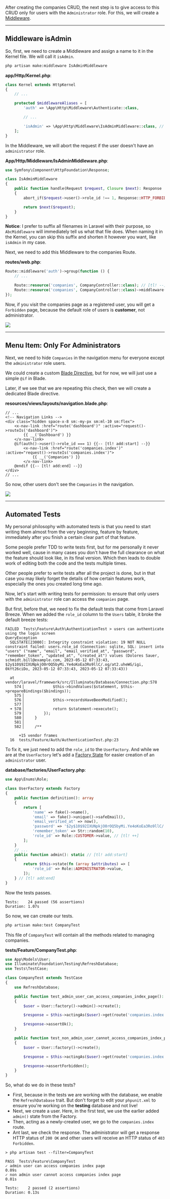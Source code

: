 After creating the companies CRUD, the next step is to give access to this CRUD only for users with the `Administrator` role. For this, we will create a [Middleware](https://laravel.com/docs/middleware).

---

## Middleware isAdmin

So, first, we need to create a Middleware and assign a name to it in the Kernel file. We will call it `isAdmin`.

```sh
php artisan make:middleware IsAdminMiddleware
```

**app/Http/Kernel.php**:
```php
class Kernel extends HttpKernel
{
    // ...

    protected $middlewareAliases = [
        'auth' => \App\Http\Middleware\Authenticate::class,

        // ...

        'isAdmin' => \App\Http\Middleware\IsAdminMiddleware::class, // [tl! ++]
    ];
}
```

In the Middleware, we will abort the request if the user doesn't have an `administrator` role.

**App/Http/Middleware/IsAdminMiddleware.php**:
```php
use Symfony\Component\HttpFoundation\Response;

class IsAdminMiddleware
{
    public function handle(Request $request, Closure $next): Response
    {
        abort_if($request->user()->role_id !== 1, Response::HTTP_FORBIDDEN);

        return $next($request);
    }
}
```

**Notice**: I prefer to suffix all filenames in Laravel with their purpose, so `AbcMiddleware` will immediately tell us what that file does. When naming it in the Kernel, you can skip this suffix and shorten it however you want, like `isAdmin` in my case.

Next, we need to add this Middleware to the companies Route.

**routes/web.php**:
```php
Route::middleware('auth')->group(function () {
    // ...

    Route::resource('companies', CompanyController::class); // [tl! --]
    Route::resource('companies', CompanyController::class)->middleware('isAdmin'); // [tl! ++]
});
```

Now, if you visit the companies page as a registered user, you will get a `Forbidden` page, because the default role of users is **customer**, not administrator.

![](images/companies-forbidden.png)

---

## Menu Item: Only For Administrators

Next, we need to hide `Companies` in the navigation menu for everyone except the `administrator` role users. 

We could create a custom [Blade Directive](https://laravel.com/docs/blade#extending-blade), but for now, we will just use a simple `@if` in Blade.

Later, if we see that we are repeating this check, then we will create a dedicated Blade directive. 

**resources/views/layouts/navigation.blade.php**:
```blade
// ...
<!-- Navigation Links -->
<div class="hidden space-x-8 sm:-my-px sm:ml-10 sm:flex">
    <x-nav-link :href="route('dashboard')" :active="request()->routeIs('dashboard')">
        {{ __('Dashboard') }}
    </x-nav-link>
    @if(auth()->user()->role_id === 1) {{-- [tl! add:start] --}}
        <x-nav-link :href="route('companies.index')" :active="request()->routeIs('companies.index')">
            {{ __('Companies') }}
        </x-nav-link>
    @endif {{-- [tl! add:end] --}}
</div>
// ...
```

So now, other users don't see the `Companies` in the navigation.

![](images/companies-link-only-for-admins.png)

---

## Automated Tests

My personal philosophy with automated tests is that you need to start writing them almost from the very beginning, feature by feature, immediately after you finish a certain clear part of that feature.

Some people prefer TDD to write tests first, but for me personally it never worked well, cause in many cases you don't have the full clearance on what the feature should look like, in its final version. Which then leads to double work of editing both the code and the tests multiple times.

Other people prefer to write tests after all the project is done, but in that case you may likely forget the details of how certain features work, especially the ones you created long time ago.

Now, let's start with writing tests for permission: to ensure that only users with the `administrator` role can access the `companies` page. 

But first, before that, we need to fix the default tests that come from Laravel Breeze. When we added the `role_id` column to the `Users` table, it broke the default breeze tests:

```
FAILED  Tests\Feature\Auth\AuthenticationTest > users can authenticate using the login screen                                                                   QueryException   
  SQLSTATE[23000]: Integrity constraint violation: 19 NOT NULL constraint failed: users.role_id (Connection: sqlite, SQL: insert into "users" ("name", "email", "email_verified_at", "password", "remember_token", "updated_at", "created_at") values (Dolores Sauer, schmidt.bill@example.com, 2023-05-12 07:33:43, $2y$10$92IXUNpkjO0rOQ5byMi.Ye4oKoEa3Ro9llC/.og/at2.uheWG/igi, 0kYt26ciDo, 2023-05-12 07:33:43, 2023-05-12 07:33:43))

  at vendor/laravel/framework/src/Illuminate/Database/Connection.php:578
    574▕             $this->bindValues($statement, $this->prepareBindings($bindings));
    575▕ 
    576▕             $this->recordsHaveBeenModified();
    577▕ 
  ➜ 578▕             return $statement->execute();
    579▕         });
    580▕     }
    581▕ 
    582▕     /**

      +15 vendor frames 
  16  tests/Feature/Auth/AuthenticationTest.php:23
```

To fix it, we just need to add the `role_id` to the `UserFactory`. And while we are at the `UserFactory` let's add a [Factory State](https://laravel.com/docs/eloquent-factories#factory-states) for easier creation of an `administrator` user.

**database/factories/UserFactory.php**:
```php
use App\Enums\Role;

class UserFactory extends Factory
{
    public function definition(): array
    {
        return [
            'name' => fake()->name(),
            'email' => fake()->unique()->safeEmail(),
            'email_verified_at' => now(),
            'password' => '$2y$10$92IXUNpkjO0rOQ5byMi.Ye4oKoEa3Ro9llC/.og/at2.uheWG/igi', // password
            'remember_token' => Str::random(10),
            'role_id' => Role::CUSTOMER->value, // [tl! ++]
        ];
    }
    // ...
    public function admin(): static // [tl! add:start]
    {
        return $this->state(fn (array $attributes) => [
            'role_id' => Role::ADMINISTRATOR->value,
        ]);
    } // [tl! add:end]
}
```

Now the tests passes.

```
Tests:    24 passed (56 assertions)
Duration: 1.07s
```

So now, we can create our tests.

```sh
php artisan make:test CompanyTest
```

This file of `CompanyTest` will contain all the methods related to managing companies.

**tests/Feature/CompanyTest.php**:
```php
use App\Models\User;
use Illuminate\Foundation\Testing\RefreshDatabase;
use Tests\TestCase;

class CompanyTest extends TestCase
{
    use RefreshDatabase;

    public function test_admin_user_can_access_companies_index_page(): void
    {
        $user = User::factory()->admin()->create();

        $response = $this->actingAs($user)->get(route('companies.index'));

        $response->assertOk();
    }

    public function test_non_admin_user_cannot_access_companies_index_page(): void
    {
        $user = User::factory()->create();

        $response = $this->actingAs($user)->get(route('companies.index'));

        $response->assertForbidden();
    }
}
```

So, what do we do in these tests?

- First, because in the tests we are working with the database, we enable the `RefreshDatabase` trait. But don't forget to edit your `phpunit.xml` to ensure you're working on the **testing** database and not live!
- Next, we create a user. Here, in the first test, we use the earlier added `admin()` state from the Factory.
- Then, acting as a newly-created user, we go to the `companies.index` route.
- Ant last, we check the response. The administrator will get a response HTTP status of `200 OK` and other users will receive an HTTP status of `403 Forbidden`.

```
> php artisan test --filter=CompanyTest

PASS  Tests\Feature\CompanyTest
✓ admin user can access companies index page                                                                                                                               0.09s  
✓ non admin user cannot access companies index page                                                                                                                        0.01s  

Tests:    2 passed (2 assertions)
Duration: 0.13s
```
